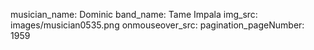 musician_name: Dominic
band_name: Tame Impala
img_src: images/musician0535.png
onmouseover_src: 
pagination_pageNumber: 1959